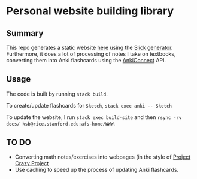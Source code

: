 # Personal website building library

## Summary
This repo generates a static website [here](https://web.stanford.edu/~ksb/) using the [Slick generator](https://github.com/ChrisPenner/slick). Furthermore, it does a lot of processing of notes I take on textbooks, converting them into Anki flashcards using the [AnkiConnect](https://ankiweb.net/shared/info/2055492159) API.

## Usage
The code is built by running `stack build`.

To create/update flashcards for `Sketch`,  `stack exec anki -- Sketch`

To update the website, I run `stack exec build-site` and then `rsync -rv docs/ ksb@rice.stanford.edu:afs-home/WWW`.

## TO DO
- Converting math notes/exercises into webpages (in the style of [Project Crazy Project](https://web.archive.org/web/20140327002205/http://crazyproject.wordpress.com/aadf/#df-1)
- Use caching to speed up the process of updating Anki flashcards.